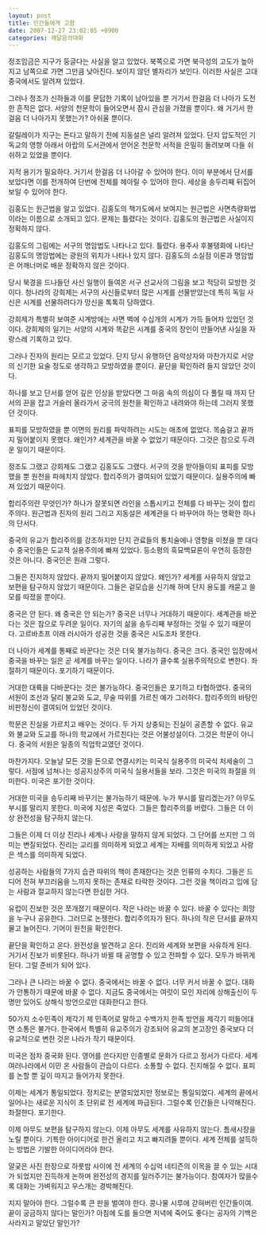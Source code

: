 ```yaml
---
layout: post
title: 인간들에게 고함
date: 2007-12-27 23:02:05 +0900
categories: 깨달음의대화
---
```

정조임금은 지구가 둥글다는 사실을 알고 있었다. 북쪽으로 가면 북극성의 고도가 높아지고 남쪽으로 가면 그만큼 낮아진다. 보이지 않던 별자리가 보인다. 이러한 사실은 고대 중국에서도 알려져 있었다. 

그러나 정조가 신하들과 이를 문답한 기록이 남아있을 뿐 거기서 한걸음 더 나아가 도전한 흔적은 없다. 서양의 천문학이 들어오면서 잠시 관심을 가졌을 뿐이다. 왜 거기서 한걸음 더 나아가지 못했는가? 아쉬울 뿐이다. 

갈릴레이가 지구는 돈다고 말하기 전에 지동설은 널리 알려져 있었다. 단지 압도적인 기독교의 영향 아래서 아랍의 도서관에서 얻어온 천문학 서적을 은밀히 돌려보며 다들 쉬쉬하고 있었을 뿐이다. 

지적 용기가 필요하다. 거기서 한걸음 더 나아갈 수 있어야 한다. 이미 부분에서 단서를 보았다면 이를 전개하여 단번에 전체를 헤아릴 수 있어야 한다. 세상을 송두리째 뒤집어 보일 수 있어야 한다. 

김홍도는 원근법을 알고 있었다. 김홍도의 책가도에서 보여지는 원근법은 사면측량화법이라는 이름으로 소개되고 있다. 문제는 틀렸다는 것이다. 김홍도의 원근법은 사실이지 정확하지 않다. 

김홍도의 그림에는 서구의 명암법도 나타나고 있다. 틀렸다. 용주사 후불탱화에 나타난 김홍도의 명암법에는 광원의 위치가 나타나 있지 않다. 김홍도의 소실점 이론과 명암법은 어깨너머로 배운 정확하지 않은 것이다. 

당시 북경을 드나들던 사신 일행이 들여온 서구 선교사의 그림을 보고 적당히 모방한 것이다. 청나라의 강희제는 서구의 사신들로부터 많은 시계를 선물받았는데 특히 독일 사신은 시계를 선물하려다가 망신을 톡톡히 당하였다. 

강희제가 특별히 보여준 시계방에는 사면 벽에 수십개의 시계가 가득 들어차 있었던 것이다. 강희제의 일기는 서양의 시계와 똑같은 시계를 중국의 장인이 만들어낸 사실을 자랑스레 기록하고 있다. 

그러나 진자의 원리는 모르고 있었다. 단지 당시 유행하던 음악상자와 마찬가지로 서양의 신기한 요술 정도로 생각하고 모방하였을 뿐이다. 끝단을 확인하려 들지 않았던 것이다. 

하나를 보고 단서를 얻어 깊은 인상을 받았다면 그 마음 속의 의심이 다 풀릴 때 까지 단서의 끈을 잡고 거슬러 올라가서 궁극의 원천을 확인하고 내려와야 하는데 그러지 못했던 것이다. 

표피를 모방하였을 뿐 이면의 원리를 파악하려는 시도는 애초에 없었다. 목숨걸고 끝까지 밀어붙이지 못했다. 왜인가? 세계관을 바꿀 수 없었기 때문이다. 그것은 참으로 두려운 일이기 때문이다. 

정조도 그랬고 강희제도 그랬고 김홍도도 그랬다. 서구의 것을 받아들이되 표피를 모방했을 뿐 원천을 파헤치지 않았다. 합리주의가 결여되어 있었기 때문이다. 실용주의에 빠져 있었기 때문이다. 

합리주의란 무엇인가? 하나가 잘못되면 라인을 스톱시키고 전체를 다 바꾸는 것이 합리주의다. 원근법과 진자의 원리 그리고 지동설은 세계관을 다 바꾸어야 하는 명확한 하나의 단서다. 

중국의 유교가 합리주의를 강조하지만 단지 관료들의 통치술에나 영향을 미쳤을 뿐 대다수 중국인들은 도교적 실용주의에 빠져 있었다. 등소평의 흑묘백묘론이 우연히 등장한 것은 아니다. 중국인은 원래 그렇다. 

그들은 진지하지 않았다. 끝까지 밀어붙이지 않았다. 왜인가? 세계를 사유하지 않았고 보편을 탐구하지 않았기 때문이다. 그들은 겉모습을 신기해 하며 단지 용도를 캐묻고 쓸모를 따졌을 뿐이다. 

중국은 안 된다. 왜 중국은 안 되는가? 중국은 너무나 거대하기 때문이다. 세계관을 바꾼다는 것은 참으로 두려운 일이다. 자기의 삶을 송두리째 부정하는 것일 수 있기 때문이다. 고르바초프 이래 러시아가 성공한 것을 중국은 시도조차 못한다.

더 나아가 세계를 통째로 바꾼다는 것은 더욱 불가능하다. 중국은 크다. 중국인 입장에서 중국을 바꾸는 일은 곧 세계를 바꾸는 일이다. 나라가 클수록 실용주의적으로 변한다. 좌절하기 때문이다. 포기하기 때문이다. 

거대한 대륙을 다바꾼다는 것은 불가능하다. 중국인들은 포기하고 타협하였다. 중국의 서원이 조선과 달리 불교와 도교, 무술 따위를 가르친 예가 그러하다. 합리주의의 바탕인 비판정신이 결여되어 있었던 것이다.

학문은 진실을 가르치고 배우는 것이다. 두 가지 상충되는 진실이 공존할 수 없다. 유교와 불교와 도교를 하나의 학교에서 가르친다는 것은 어불성설이다. 그것은 학문이 아니다. 중국의 서원은 일종의 직업학교였던 것이다. 

마찬가지다. 오늘날 모든 것을 돈으로 연결시키는 미국식 실용주의 미국식 처세술이 그렇다. 서점에 넘쳐나는 성공지상주의 미국식 실용서들을 보라. 그것은 미국의 좌절을 의미한다. 미국은 포기한 것이다. 

거대한 미국을 송두리째 바꾸기는 불가능하기 때문에. 누가 부시를 말리겠는가? 아무도 부시를 말리지 못한다. 미국에 지성은 죽었다. 그들은 합리주의를 버렸다. 그들은 더 이상 완전성을 탐구하지 않는다. 

그들은 이제 더 이상 진리나 세계나 사랑을 말하지 않게 되었다. 그 단어를 쓰지만 그 의미는 변질되었다. 진리는 교리를 의미하게 되었고 세계는 지배를 의미하게 되었고 사랑은 섹스를 의미하게 되었다. 

성공하는 사람들의 7가지 습관 따위의 책이 존재한다는 것은 인류의 수치다. 그들은 드디어 전혀 부끄러움을 느끼지 못하는 존재로 타락한 것이다. 그런 것을 책이라고 입에 담는 사람과 절교하지 않는다면 한심한 거다. 

유럽이 진보한 것은 쪼개졌기 때문이다. 작은 나라는 바꿀 수 있다. 바꿀 수 있다는 희망을 누구나 공유한다. 그러므로 논쟁한다. 합리주의자가 된다. 하나의 작은 단서를 끝까지 물고 늘어진다. 기어이 원천을 확인한다. 

끝단을 확인하고 온다. 완전성을 발견하고 온다. 진리와 세계와 보편을 사유하게 된다. 거기서 진보가 비롯된다. 하나가 바뀔 때 공명할 수 있고 전파할 수 있다. 모두가 바뀌게 된다. 그럴 준비가 되어 있다.

그러나 큰 나라는 바꿀 수 없다. 중국에서는 바꿀 수 없다. 너무 커서 바꿀 수 없다. 대화가 안통하기 때문에 바꿀 수 없다. 지금도 중국에서는 여럿이 모인 자리에 상해출신이 두 명만 있어도 상해식 방언으로만 대화한다고 한다. 

50가지 소수민족이 제각기 제 민족어로 말하고 수백가지 한족 방언을 제각기 떠들어대면 소통은 불가다. 한국에서 특별히 유교주의가 강조되어 유교의 본고장인 중국보다 더 유교적으로 변한 것은 나라가 작기 때문이다.

미국은 점차 중국화 된다. 영어를 쓴다지만 인종별로 문화가 다르고 정서가 다르다. 세계 여러나라에서 이민 온 사람들이 관습이 다르다. 소통할 수 없다. 진지해질 수 없다. 표피를 논할 뿐 깊이 따지고 들어가지 못한다.

이제는 세계가 통일되었다. 정치로는 분열되었지만 정보로는 통일되었다. 세계의 끝에서 일어나는 새로운 지식이 초 단위로 전 세계에 파급된다. 그럴수록 인간들은 나약해진다. 좌절한다. 포기한다. 

이제 아무도 보편을 탐구하지 않는다. 이제 아무도 세계를 사유하지 않는다. 틈새시장을 노릴 뿐이다. 기특한 아이디어로 한건 올리고 치고 빠지려들 뿐이다. 세계 전체를 설득하는 방법은 기발한 아이디어라야 한다.

얄궂은 사진 한장으로 하룻밤 사이에 전 세계의 수십억 네티즌의 이목을 끌 수 있는 시대가 되었지만 진득하게 논하며 완전성의 경지를 일러주기는 불가능이다. 참여자가 많을수록 대화는 가벼워지고 우스개는 경박해진다. 

지지 말아야 한다. 그럴수록 큰 판을 벌여야 한다. 콩나물 시루에 갇혀버린 인간들이여. 끝이 궁금하지 않다는 말인가? 아침에 도를 들으면 저녁에 죽어도 좋다는 공자의 기백은 사라지고 말았단 말인가?